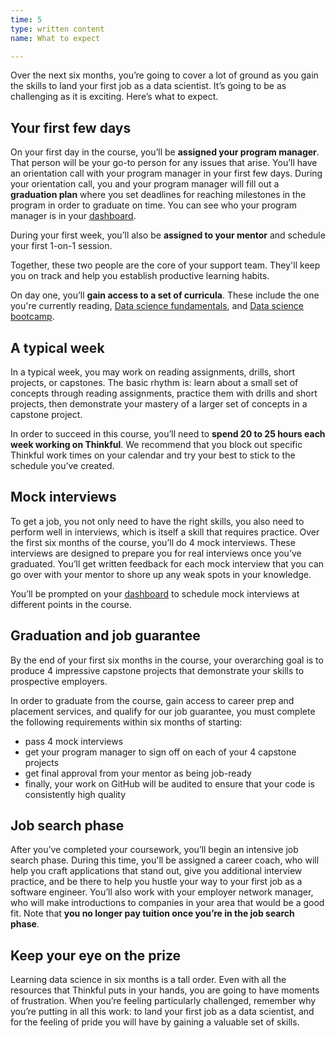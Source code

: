 ```yaml
---
time: 5
type: written content
name: What to expect

---
```


Over the next six months, you’re going to cover a lot of ground as you gain the skills to land your first job as a data scientist. It’s going to be as challenging as it is exciting. Here’s what to expect.

## Your first few days

On your first day in the course, you’ll be **assigned your program manager**. That person will be your go-to person for any issues that arise. You’ll have an orientation call with your program manager in your first few days. During your orientation call, you and your program manager will fill out a **graduation plan** where you set deadlines for reaching milestones in the program in order to graduate on time. You can see who your program manager is in your [dashboard](https://dashboard.thinkful.com/). 

During your first week, you’ll also be **assigned to your mentor** and schedule your first 1-on-1 session.

Together, these two people are the core of your support team. They'll keep you on track and help you establish productive learning habits.

On day one, you’ll **gain access to a set of curricula**. These include the one you're currently reading, [Data science fundamentals](https://courses.thinkful.com/data-201-prepv1), and [Data science bootcamp](https://courses.thinkful.com/data-201v1).

## A typical week

In a typical week, you may work on reading assignments, drills, short projects, or capstones. The basic rhythm is: learn about a small set of concepts through reading assignments, practice them with drills and short projects, then demonstrate your mastery of a larger set of concepts in a capstone project.

In order to succeed in this course, you’ll need to **spend 20 to 25 hours each week working on Thinkful**. We recommend that you block out specific Thinkful work times on your calendar and try your best to stick to the schedule you’ve created.


## Mock interviews

To get a job, you not only need to have the right skills, you also need to perform well in interviews, which is itself a skill that requires practice. Over the first six months of the course, you’ll do 4 mock interviews. These interviews are designed to prepare you for real interviews once you’ve graduated. You’ll get written feedback for each mock interview that you can go over with your mentor to shore up any weak spots in your knowledge.

You’ll be prompted on your [dashboard](https://dashboard.thinkful.com/) to schedule mock interviews at different points in the course. 

## Graduation and job guarantee

By the end of your first six months in the course, your overarching goal is to produce 4 impressive capstone projects that demonstrate your skills to prospective employers.

In order to graduate from the course, gain access to career prep and placement services, and qualify for our job guarantee, you must complete the following requirements within six months of starting:

* pass 4 mock interviews
* get your program manager to sign off on each of your 4 capstone projects
* get final approval from your mentor as being job-ready
* finally, your work on GitHub will be audited to ensure that your code is consistently high quality


## Job search phase

After you’ve completed your coursework, you’ll begin an intensive job search phase. During this time, you'll be assigned a career coach, who will help you craft applications that stand out, give you additional interview practice, and be there to help you hustle your way to your first job as a software engineer. You’ll also work with your employer network manager, who will make introductions to companies in your area that would be a good fit. Note that **you no longer pay tuition once you’re in the job search phase**.

## Keep your eye on the prize

Learning data science in six months is a tall order. Even with all the resources that Thinkful puts in your hands, you are going to have moments of frustration. When you’re feeling particularly challenged, remember why you’re putting in all this work: to land your first job as a data scientist, and for the feeling of pride you will have by gaining a valuable set of skills.

